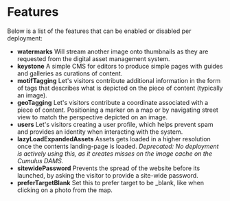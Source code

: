 # Features

Below is a list of the features that can be enabled or disabled per deployment:

- **watermarks**
  Will stream another image onto thumbnails as they are requested from the
  digital asset management system.
- **keystone**
  A simple CMS for editors to produce simple pages with guides and galleries
  as curations of content.
- **motifTagging**
  Let's visitors contribute additional information in the form of tags that
  describes what is depicted on the piece of content (typically an image).
- **geoTagging** Let's visitors contribute a coordinate associated with a
  piece of content. Positioning a marker on a map or by navigating street
  view to match the perspective depicted on an image.
- **users**
  Let's visitors creating a user profile, which helps prevent spam and
  provides an identity when interacting with the system.
- **lazyLoadExpandedAssets**
  Assets gets loaded in a higher resolution once the contents landing-page is
  loaded. *Deprecated: No deployment is actively using this, as it creates misses on the image cache on the Cumulus DAMS.*
- **sitewidePassword**
  Prevents the spread of the website before its launched, by asking the
  visitor to provide a site-wide password.
- **preferTargetBlank**
  Set this to prefer target to be _blank, like when clicking on a photo from the map.